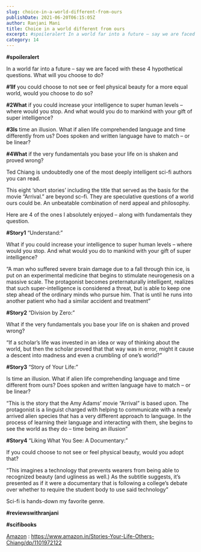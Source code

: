 ```yaml
---
slug: choice-in-a-world-different-from-ours
publishDate: 2021-06-20T06:15:05Z
author: Ranjani Mani
title: Choice in a world different from ours 
excerpt: #spoileralert In a world far into a future – say we are faced with these 4 hypothetical questions. What will you choose to do? #1If you could choose to not see or feel physical beauty for a more equal world, would you choose to do so? #2What if you could increase your intelligence to super  ... 
category: 14
---
```


**#spoileralert**

In a world far into a future – say we are faced with these 4 hypothetical questions. What will you choose to do?

**#1If** you could choose to not see or feel physical beauty for a more equal world, would you choose to do so?

**#2What** if you could increase your intelligence to super human levels – where would you stop. And what would you do to mankind with your gift of super intelligence?

**#3Is** time an illusion. What if alien life comprehended language and time differently from us? Does spoken and written language have to match – or be linear?

**#4What** if the very fundamentals you base your life on is shaken and proved wrong?

Ted Chiang is undoubtedly one of the most deeply intelligent sci-fi authors you can read.

This eight ‘short stories’ including the title that served as the basis for the movie “Arrival.” are beyond sc–fi. They are speculative questions of a world ours could be. An unbeatable combination of nerd appeal and philosophy.

Here are 4 of the ones I absolutely enjoyed – along with fundamentals they question.

**#Story1** “Understand:”

What if you could increase your intelligence to super human levels – where would you stop. And what would you do to mankind with your gift of super intelligence?

“A man who suffered severe brain damage due to a fall through thin ice, is put on an experimental medicine that begins to stimulate neurogenesis on a massive scale. The protagonist becomes preternaturally intelligent, realizes that such super-intelligence is considered a threat, but is able to keep one step ahead of the ordinary minds who pursue him. That is until he runs into another patient who had a similar accident and treatment”

**#Story2** “Division by Zero:”

What if the very fundamentals you base your life on is shaken and proved wrong?

“If a scholar’s life was invested in an idea or way of thinking about the world, but then the scholar proved that that way was in error, might it cause a descent into madness and even a crumbling of one’s world?”

**#Story3** “Story of Your Life:”

Is time an illusion. What if alien life comprehending language and time different from ours? Does spoken and written language have to match – or be linear?

“This is the story that the Amy Adams’ movie “Arrival” is based upon. The protagonist is a linguist charged with helping to communicate with a newly arrived alien species that has a very different approach to language. In the process of learning their language and interacting with them, she begins to see the world as they do – time being an illusion”

**#Story4** “Liking What You See: A Documentary:”

If you could choose to not see or feel physical beauty, would you adopt that?

“This imagines a technology that prevents wearers from being able to recognized beauty (and ugliness as well.) As the subtitle suggests, it’s presented as if it were a documentary that is following a college’s debate over whether to require the student body to use said technology”

Sci-fi is hands-down my favorite genre.

**#reviewswithranjani**

**#scifibooks**

[Amazon](https://www.amazon.in/Stories-Your-Life-Others-Chiang/dp/1101972122) : https://www.amazon.in/Stories-Your-Life-Others-Chiang/dp/1101972122